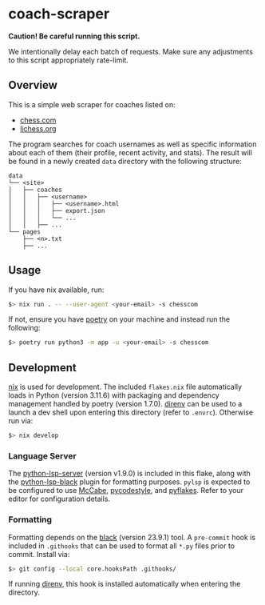 # coach-scraper

**Caution! Be careful running this script.**

We intentionally delay each batch of requests. Make sure any adjustments to this
script appropriately rate-limit.

## Overview

This is a simple web scraper for coaches listed on:

* [chess.com](https://www.chess.com/coaches)
* [lichess.org](https://www.lichess.org/coach)

The program searches for coach usernames as well as specific information about
each of them (their profile, recent activity, and stats). The result will be
found in a newly created `data` directory with the following structure:
```
data
└── <site>
│   ├── coaches
│   │   ├── <username>
│   │   │   ├── <username>.html
│   │   │   ├── export.json
│   │   │   └── ...
│   │   ├── ...
└── pages
    ├── <n>.txt
    ├── ...
```

## Usage

If you have nix available, run:
```bash
$> nix run . -- --user-agent <your-email> -s chesscom
```
If not, ensure you have [poetry](https://python-poetry.org/) on your machine and
instead run the following:
```bash
$> poetry run python3 -m app -u <your-email> -s chesscom
```

## Development

[nix](https://nixos.org/) is used for development. The included `flakes.nix`
file automatically loads in Python (version 3.11.6) with packaging and
dependency management handled by poetry (version 1.7.0). [direnv](https://direnv.net/)
can be used to a launch a dev shell upon entering this directory (refer to
`.envrc`). Otherwise run via:
```bash
$> nix develop
```

### Language Server

The [python-lsp-server](https://github.com/python-lsp/python-lsp-server)
(version v1.9.0) is included in this flake, along with the [python-lsp-black](https://github.com/python-lsp/python-lsp-black)
plugin for formatting purposes. `pylsp` is expected to be configured to use
[McCabe](https://github.com/PyCQA/mccabe), [pycodestyle](https://pycodestyle.pycqa.org/en/latest/),
and [pyflakes](https://github.com/PyCQA/pyflakes). Refer to your editor for
configuration details.

### Formatting

Formatting depends on the [black](https://black.readthedocs.io/en/stable/index.html)
(version 23.9.1) tool. A `pre-commit` hook is included in `.githooks` that can
be used to format all `*.py` files prior to commit. Install via:
```bash
$> git config --local core.hooksPath .githooks/
```
If running [direnv](https://direnv.net/), this hook is installed automatically
when entering the directory.
